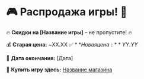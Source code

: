# 🎮 Распродажа игры! 🚀  

🔥 **Скидки на [Название игры]** – не пропустите! 🔥  

💰 **Старая цена:** ~XX.XX$~  
✅ **Новая цена:** YY.YY$  

📅 **Дата окончания:** [Дата]  

🔗 **Купить игру здесь:** [Название магазина](file:///C:/Users/Арман/Desktop/gamesseel.html)  

